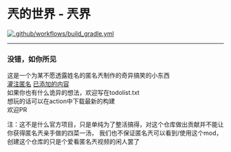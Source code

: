 # 兲的世界 - 兲界
[![.github/workflows/build_gradle.yml](https://github.com/starrysky2008/TiansCraft/actions/workflows/build_gradle.yml/badge.svg)](https://github.com/starrysky2008/TiansCraft/actions/workflows/build_gradle.yml)
***
### 没错，如你所见
这是一个为某不愿透露姓名的匿名兲制作的奇异搞笑的小东西  
[灌注匿名](https://space.bilibili.com/494650589)
[已添加的内容](MDS/current.md)  
如果你也有什么诡异的想法，欢迎写在todolist.txt  
想玩的话可以在action中下载最新的构建  
欢迎PR  
  
注：这不是什么官方项目，只是单纯为了整活搞得，对这个仓库做出贡献并不能让你获得匿名兲亲手做的四菜一汤，
我们也不保证匿名兲可以看到/使用这个mod，创建这个仓库的只是个爱看匿名兲视频的闲人罢了